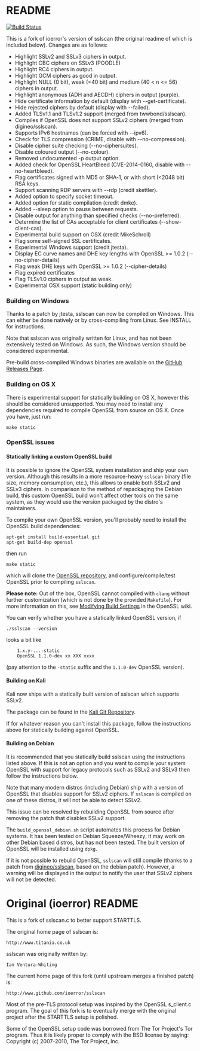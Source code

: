 # README

[![Build Status](https://travis-ci.org/rbsec/sslscan.svg?branch=master)](https://travis-ci.org/rbsec/sslscan)

This is a fork of ioerror's version of sslscan (the original readme of which is included below). Changes are as follows:

* Highlight SSLv2 and SSLv3 ciphers in output.
* Highlight CBC ciphers on SSLv3 (POODLE)
* Highlight RC4 ciphers in output.
* Highlight GCM ciphers as good in output.
* Highlight NULL (0 bit), weak (<40 bit) and medium (40 < n <= 56) ciphers in output.
* Highlight anonymous (ADH and AECDH) ciphers in output (purple).
* Hide certificate information by default (display with --get-certificate).
* Hide rejected ciphers by default (display with --failed).
* Added TLSv1.1 and TLSv1.2 support (merged from twwbond/sslscan).
* Compiles if OpenSSL does not support SSLv2 ciphers (merged from digineo/sslscan).
* Supports IPv6 hostnames (can be forced with --ipv6).
* Check for TLS compression (CRIME, disable with --no-compression).
* Disable cipher suite checking (--no-ciphersuites).
* Disable coloured output (--no-colour).
* Removed undocumented -p output option.
* Added check for OpenSSL HeartBleed (CVE-2014-0160, disable with --no-heartbleed).
* Flag certificates signed with MD5 or SHA-1, or with short (<2048 bit) RSA keys.
* Support scanning RDP servers with --rdp (credit skettler).
* Added option to specify socket timeout.
* Added option for static compilation (credit dmke).
* Added --sleep option to pause between requests.
* Disable output for anything than specified checks (--no-preferred).
* Determine the list of CAs acceptable for client certificates (--show-client-cas).
* Experimental build support on OSX (credit MikeSchroll)
* Flag some self-signed SSL certificates.
* Experimental Windows support (credit jtesta).
* Display EC curve names and DHE key lengths with OpenSSL >= 1.0.2 (--no-cipher-details)
* Flag weak DHE keys with OpenSSL >= 1.0.2 (--cipher-details)
* Flag expired certificates
* Flag TLSv1.0 ciphers in output as weak.
* Experimental OSX support (static building only)

### Building on Windows
Thanks to a patch by jtesta, sslscan can now be compiled on Windows. This can
either be done natively or by cross-compiling from Linux. See INSTALL for
instructions.

Note that sslscan was originally written for Linux, and has not been extensively
tested on Windows. As such, the Windows version should be considered experimental.

Pre-build cross-compiled Windows binaries are available on the [GitHub Releases Page](https://github.com/rbsec/sslscan/releases).


### Building on OS X
There is experimental support for statically building on OS X, however this
should be considered unsupported. You may need to install any dependencies
required to compile OpenSSL from source on OS X. Once you have, just run:

    make static

### OpenSSL issues

#### Statically linking a custom OpenSSL build

It is possible to ignore the OpenSSL system installation and ship your own
version. Although this results in a more resource-heavy `sslscan` binary
(file size, memory consumption, etc.), this allows to enable both SSLv2 and
SSLv3 ciphers. In comparison to the method of repackaging the
Debian build, this custom OpenSSL build won't affect other tools on the same
system, as they would use the version packaged by the distro's maintainers.

To compile your own OpenSSL version, you'll probably need to install the
OpenSSL build dependencies:

    apt-get install build-essential git
    apt-get build-dep openssl

then run

    make static

which will clone the [OpenSSL repository](https://github.com/openssl/openssl),
and configure/compile/test OpenSSL prior to compiling `sslscan`.

**Please note:** Out of the box, OpenSSL cannot compiled with `clang` without
further customization (which is not done by the provided `Makefile`).
For more information on this, see [Modifying Build Settings](http://wiki.openssl.org/index.php/Compilation_and_Installation#Modifying_Build_Settings)
in the OpenSSL wiki.

You can verify whether you have a statically linked OpenSSL version, if

    ./sslscan --version

looks a bit like

        1.x.y-...-static
        OpenSSL 1.1.0-dev xx XXX xxxx

(pay attention to the `-static` suffix and the `1.1.0-dev` OpenSSL version).


#### Building on Kali
Kali now ships with a statically built version of sslscan which supports SSLv2.

The package can be found in the [Kali Git Repository](http://git.kali.org/gitweb/?p=packages/sslscan.git;a=summary).

If for whatever reason you can't install this package, follow the instructions
above for statically building against OpenSSL.

#### Building on Debian
It is recommended that you statically build sslscan using the instructions listed
above. If this is not an option and you want to compile your system OpenSSL
with support for legacy protocols such as SSLv2 and SSLv3 then follow the
instructions below.

Note that many modern distros (including Debian) ship with a version of OpenSSL
that disables support for SSLv2 ciphers. If `sslscan` is compiled on one of
these distros, it will not be able to detect SSLv2.

This issue can be resolved by rebuilding OpenSSL from source after removing
the patch that disables SSLv2 support.

The `build_openssl_debian.sh` script automates this process for Debian systems.
It has been tested on Debian Squeeze/Wheezy; it may work on other
Debian based distros, but has not been tested. The built version of OpenSSL
will be installed using `dpkg`.

If it is not possible to rebuild OpenSSL, `sslscan` will still compile
(thanks to a patch from [digineo/sslscan](https://github.com/digineo/sslscan),
based on the debian patch). However, a warning will be displayed in the
output to notify the user that SSLv2 ciphers will not be detected.

# Original (ioerror) README
This is a fork of sslscan.c to better support STARTTLS.

The original home page of sslscan is:

    http://www.titania.co.uk

sslscan was originally written by:

    Ian Ventura-Whiting

The current home page of this fork (until upstream merges a finished patch) is:

    http://www.github.com/ioerror/sslscan

Most of the pre-TLS protocol setup was inspired by the OpenSSL s_client.c
program. The goal of this fork is to eventually merge with the original
project after the STARTTLS setup is polished.

Some of the OpenSSL setup code was borrowed from The Tor Project's Tor program.
Thus it is likely proper to comply with the BSD license by saying:
    Copyright (c) 2007-2010, The Tor Project, Inc.
